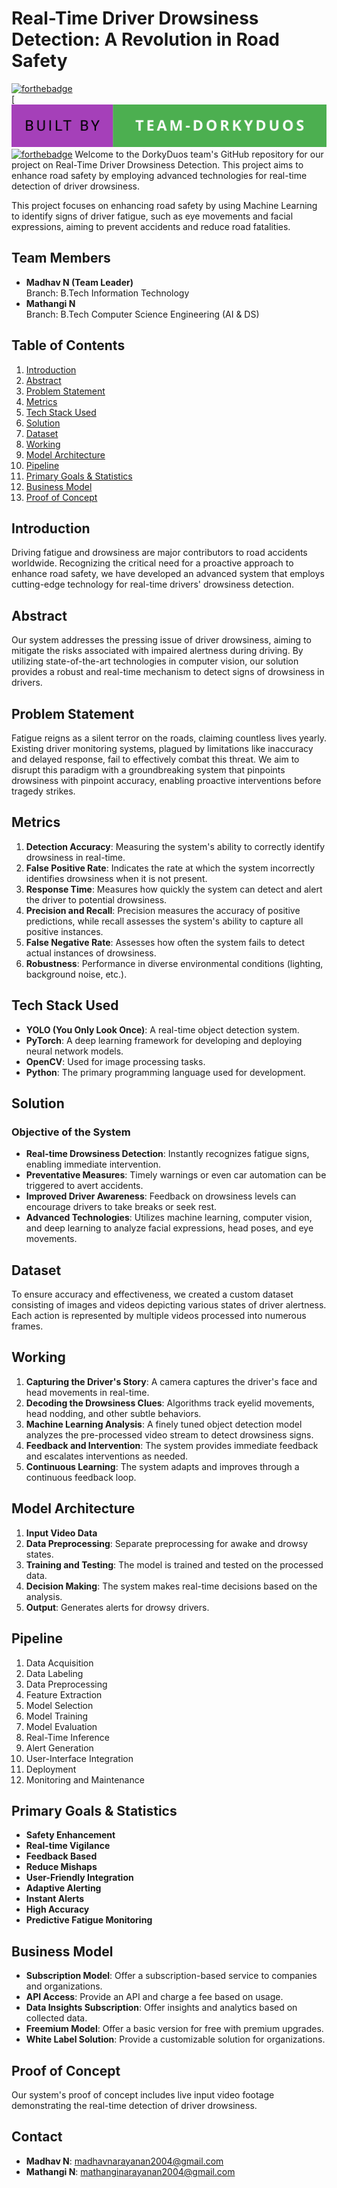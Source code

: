 # Real-Time Driver Drowsiness Detection: A Revolution in Road Safety
[![forthebadge](https://forthebadge.com/images/badges/made-with-html.svg)](https://forthebadge.com)  
[![built-by-team-dorkyduos](https://raw.githubusercontent.com/mxdyyy/badge/ca7b14c23382f7d0a2effb1ebf00d43365e62e4b/built-by-team-dorkyduos.svg?token=BC6XTEB2HOB2JWLJMOHTIADGNCD2Q)
[![forthebadge](https://forthebadge.com/images/badges/built-with-love.svg)](https://forthebadge.com)
Welcome to the DorkyDuos team's GitHub repository for our project on Real-Time Driver Drowsiness Detection. This project aims to enhance road safety by employing advanced technologies for real-time detection of driver drowsiness.

This project focuses on enhancing road safety by using Machine Learning to identify signs of driver fatigue, such as eye movements and facial expressions, aiming to prevent accidents and reduce road fatalities.

## Team Members
- **Madhav N (Team Leader)**  
  Branch: B.Tech Information Technology
- **Mathangi N**  
  Branch: B.Tech Computer Science Engineering (AI & DS)

## Table of Contents
1. [Introduction](#introduction)
2. [Abstract](#abstract)
3. [Problem Statement](#problem-statement)
4. [Metrics](#metrics)
5. [Tech Stack Used](#tech-stack-used)
6. [Solution](#solution)
7. [Dataset](#dataset)
8. [Working](#working)
9. [Model Architecture](#model-architecture)
10. [Pipeline](#pipeline)
11. [Primary Goals & Statistics](#primary-goals--statistics)
12. [Business Model](#business-model)
13. [Proof of Concept](#proof-of-concept)

## Introduction
Driving fatigue and drowsiness are major contributors to road accidents worldwide. Recognizing the critical need for a proactive approach to enhance road safety, we have developed an advanced system that employs cutting-edge technology for real-time drivers' drowsiness detection.

## Abstract
Our system addresses the pressing issue of driver drowsiness, aiming to mitigate the risks associated with impaired alertness during driving. By utilizing state-of-the-art technologies in computer vision, our solution provides a robust and real-time mechanism to detect signs of drowsiness in drivers.

## Problem Statement
Fatigue reigns as a silent terror on the roads, claiming countless lives yearly. Existing driver monitoring systems, plagued by limitations like inaccuracy and delayed response, fail to effectively combat this threat. We aim to disrupt this paradigm with a groundbreaking system that pinpoints drowsiness with pinpoint accuracy, enabling proactive interventions before tragedy strikes.

## Metrics
1. **Detection Accuracy**: Measuring the system's ability to correctly identify drowsiness in real-time.
2. **False Positive Rate**: Indicates the rate at which the system incorrectly identifies drowsiness when it is not present.
3. **Response Time**: Measures how quickly the system can detect and alert the driver to potential drowsiness.
4. **Precision and Recall**: Precision measures the accuracy of positive predictions, while recall assesses the system's ability to capture all positive instances.
5. **False Negative Rate**: Assesses how often the system fails to detect actual instances of drowsiness.
6. **Robustness**: Performance in diverse environmental conditions (lighting, background noise, etc.).

## Tech Stack Used
- **YOLO (You Only Look Once)**: A real-time object detection system.
- **PyTorch**: A deep learning framework for developing and deploying neural network models.
- **OpenCV**: Used for image processing tasks.
- **Python**: The primary programming language used for development.

## Solution
### Objective of the System
- **Real-time Drowsiness Detection**: Instantly recognizes fatigue signs, enabling immediate intervention.
- **Preventative Measures**: Timely warnings or even car automation can be triggered to avert accidents.
- **Improved Driver Awareness**: Feedback on drowsiness levels can encourage drivers to take breaks or seek rest.
- **Advanced Technologies**: Utilizes machine learning, computer vision, and deep learning to analyze facial expressions, head poses, and eye movements.

## Dataset
To ensure accuracy and effectiveness, we created a custom dataset consisting of images and videos depicting various states of driver alertness. Each action is represented by multiple videos processed into numerous frames.

## Working
1. **Capturing the Driver's Story**: A camera captures the driver's face and head movements in real-time.
2. **Decoding the Drowsiness Clues**: Algorithms track eyelid movements, head nodding, and other subtle behaviors.
3. **Machine Learning Analysis**: A finely tuned object detection model analyzes the pre-processed video stream to detect drowsiness signs.
4. **Feedback and Intervention**: The system provides immediate feedback and escalates interventions as needed.
5. **Continuous Learning**: The system adapts and improves through a continuous feedback loop.

## Model Architecture
1. **Input Video Data**
2. **Data Preprocessing**: Separate preprocessing for awake and drowsy states.
3. **Training and Testing**: The model is trained and tested on the processed data.
4. **Decision Making**: The system makes real-time decisions based on the analysis.
5. **Output**: Generates alerts for drowsy drivers.

## Pipeline
1. Data Acquisition
2. Data Labeling
3. Data Preprocessing
4. Feature Extraction
5. Model Selection
6. Model Training
7. Model Evaluation
8. Real-Time Inference
9. Alert Generation
10. User-Interface Integration
11. Deployment
12. Monitoring and Maintenance

## Primary Goals & Statistics
- **Safety Enhancement**
- **Real-time Vigilance**
- **Feedback Based**
- **Reduce Mishaps**
- **User-Friendly Integration**
- **Adaptive Alerting**
- **Instant Alerts**
- **High Accuracy**
- **Predictive Fatigue Monitoring**

## Business Model
- **Subscription Model**: Offer a subscription-based service to companies and organizations.
- **API Access**: Provide an API and charge a fee based on usage.
- **Data Insights Subscription**: Offer insights and analytics based on collected data.
- **Freemium Model**: Offer a basic version for free with premium upgrades.
- **White Label Solution**: Provide a customizable solution for organizations.

## Proof of Concept
Our system's proof of concept includes live input video footage demonstrating the real-time detection of driver drowsiness.

## Contact
- **Madhav N**: [madhavnarayanan2004@gmail.com](mailto:madhavnarayanan2004@gmail.com)
- **Mathangi N**: [mathanginarayanan2004@gmail.com](mailto:mathanginarayanan2004@gmail.com)
